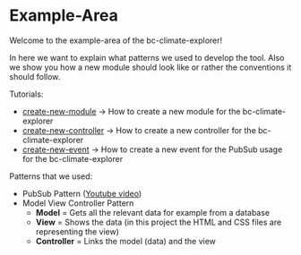 # Example-Area
Welcome to the example-area of the bc-climate-explorer!
 
 In here we want to explain what patterns we used to develop the tool. Also we show you how a new module should look like or rather the conventions it should follow.
 
 Tutorials:
 - [create-new-module](./create-new-module) -> How to create a new module for the bc-climate-explorer
 - [create-new-controller](./create-new-controller) -> How to create a new controller for the bc-climate-explorer
 - [create-new-event](./create-new-event) -> How to create a new event for the PubSub usage for the bc-climate-explorer

Patterns that we used:
- PubSub Pattern 
([Youtube video](https://www.youtube.com/watch?v=nQRXi1SVOow&t=263s&index=4&list=PLoYCgNOIyGABs-wDaaxChu82q_xQgUb4f))
- Model View Controller Pattern
  - **Model** = Gets all the relevant data for example from a database 
  - **View** = Shows the data (in this project the HTML and CSS files are representing the view)
  - **Controller** = Links the model (data) and the view
